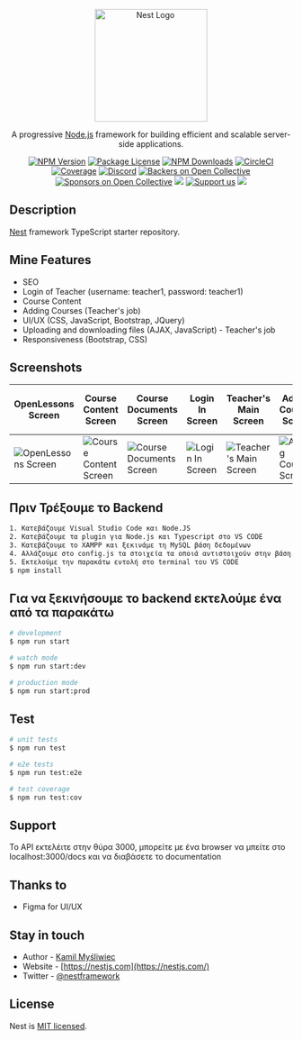 <p align="center">
  <a href="http://nestjs.com/" target="blank"><img src="https://nestjs.com/img/logo-small.svg" width="200" alt="Nest Logo" /></a>
</p>

[circleci-image]: https://img.shields.io/circleci/build/github/nestjs/nest/master?token=abc123def456
[circleci-url]: https://circleci.com/gh/nestjs/nest

  <p align="center">A progressive <a href="http://nodejs.org" target="_blank">Node.js</a> framework for building efficient and scalable server-side applications.</p>
    <p align="center">
<a href="https://www.npmjs.com/~nestjscore" target="_blank"><img src="https://img.shields.io/npm/v/@nestjs/core.svg" alt="NPM Version" /></a>
<a href="https://www.npmjs.com/~nestjscore" target="_blank"><img src="https://img.shields.io/npm/l/@nestjs/core.svg" alt="Package License" /></a>
<a href="https://www.npmjs.com/~nestjscore" target="_blank"><img src="https://img.shields.io/npm/dm/@nestjs/common.svg" alt="NPM Downloads" /></a>
<a href="https://circleci.com/gh/nestjs/nest" target="_blank"><img src="https://img.shields.io/circleci/build/github/nestjs/nest/master" alt="CircleCI" /></a>
<a href="https://coveralls.io/github/nestjs/nest?branch=master" target="_blank"><img src="https://coveralls.io/repos/github/nestjs/nest/badge.svg?branch=master#9" alt="Coverage" /></a>
<a href="https://discord.gg/G7Qnnhy" target="_blank"><img src="https://img.shields.io/badge/discord-online-brightgreen.svg" alt="Discord"/></a>
<a href="https://opencollective.com/nest#backer" target="_blank"><img src="https://opencollective.com/nest/backers/badge.svg" alt="Backers on Open Collective" /></a>
<a href="https://opencollective.com/nest#sponsor" target="_blank"><img src="https://opencollective.com/nest/sponsors/badge.svg" alt="Sponsors on Open Collective" /></a>
  <a href="https://paypal.me/kamilmysliwiec" target="_blank"><img src="https://img.shields.io/badge/Donate-PayPal-ff3f59.svg"/></a>
    <a href="https://opencollective.com/nest#sponsor"  target="_blank"><img src="https://img.shields.io/badge/Support%20us-Open%20Collective-41B883.svg" alt="Support us"></a>
  <a href="https://twitter.com/nestframework" target="_blank"><img src="https://img.shields.io/twitter/follow/nestframework.svg?style=social&label=Follow"></a>
</p>
  <!--[![Backers on Open Collective](https://opencollective.com/nest/backers/badge.svg)](https://opencollective.com/nest#backer)
  [![Sponsors on Open Collective](https://opencollective.com/nest/sponsors/badge.svg)](https://opencollective.com/nest#sponsor)-->

## Description

[Nest](https://github.com/nestjs/nest) framework TypeScript starter repository.

## Mine Features
- SEO 
- Login of Teacher (username: teacher1, password: teacher1)
- Course Content
- Adding Courses (Teacher's job)
- UI/UX (CSS, JavaScript, Bootstrap, JQuery)
- Uploading and downloading files (AJAX, JavaScript) - Teacher's job
- Responsiveness (Bootstrap, CSS)

## Screenshots
| OpenLessons Screen | Course Content Screen | Course Documents Screen | Login In Screen | Teacher's Main Screen | Adding Courses Screen | Uploading and downloading files Screen |
|--------------------|-----------------------|-------------------------|------------------|-----------------------|------------------------|----------------------------------------|
| ![OpenLessons Screen](https://github.com/nancyadam24/NeoLearn/assets/125753878/ccd76039-a2ef-423c-8c46-bdadf50ca2e5) | ![Course Content Screen](https://github.com/nancyadam24/NeoLearn/assets/125753878/f32e687c-d426-45e9-8fab-817f756d45ac) | ![Course Documents Screen](https://github.com/nancyadam24/NeoLearn/assets/125753878/6b5c0d7f-a28a-4385-9ed3-29d5b0b96e62) | ![Login In Screen](https://github.com/nancyadam24/NeoLearn/assets/125753878/00cab1e8-571a-40c5-be73-7163a12d1f0c) | ![Teacher's Main Screen](https://github.com/nancyadam24/NeoLearn/assets/125753878/bf280af9-d51d-42a4-9b08-9776ebf5c86c) | ![Adding Courses Screen](https://github.com/nancyadam24/NeoLearn/assets/125753878/8cede52c-5c3a-44eb-9d08-dedad6c27870) | ![Uploading and downloading files Screen](https://github.com/nancyadam24/NeoLearn/assets/125753878/8cede52c-5c3a-44eb-9d08-dedad6c27870) |





## Πριν Τρέξουμε το Backend

```bash
1. Κατεβάζουμε Visual Studio Code και Node.JS
2. Κατεβάζουμε τα plugin για Node.js και Typescript στο VS CODE
3. Κατεβάζουμε το XAMPP και ξεκινάμε τη MySQL βάση δεδομένων
4. Αλλάζουμε στο config.js τα στοιχεία τα οποιά αντιστοιχούν στην βάση δεδομένων του XAMPP
5. Εκτελούμε την παρακάτω εντολή στο terminal του VS CODE
$ npm install
```

## Για να ξεκινήσουμε το backend εκτελούμε ένα από τα παρακάτω

```bash
# development
$ npm run start

# watch mode
$ npm run start:dev

# production mode
$ npm run start:prod
```

## Test

```bash
# unit tests
$ npm run test

# e2e tests
$ npm run test:e2e

# test coverage
$ npm run test:cov
```

## Support

Το API εκτελέιτε στην θύρα 3000, μπορείτε με ένα browser να μπείτε στο localhost:3000/docs και να διαβάσετε το documentation

## Thanks to
- Figma for UI/UX
  
## Stay in touch

- Author - [Kamil Myśliwiec](https://kamilmysliwiec.com)
- Website - [https://nestjs.com](https://nestjs.com/)
- Twitter - [@nestframework](https://twitter.com/nestframework)

## License

Nest is [MIT licensed](LICENSE).

